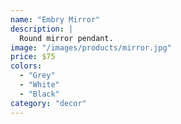```yaml
---
name: "Embry Mirror"
description: |
  Round mirror pendant.
image: "/images/products/mirror.jpg"
price: $75
colors:
  - "Grey"
  - "White"
  - "Black"
category: "decor"
---
```


